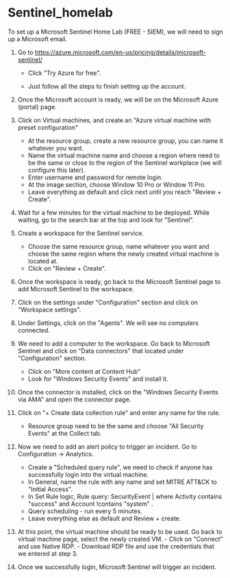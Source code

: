 # Sentinel_homelab

To set up a Microsoft Sentinel Home Lab (FREE - SIEM), we will need to sign up a Microsoft email.

1) Go to https://azure.microsoft.com/en-us/pricing/details/microsoft-sentinel/

    - Click "Try Azure for free".

    - Just follow all the steps to finish setting up the account.

2) Once the Microsoft account is ready, we will be on the Microsoft Azure (portal) page.

3) Click on Virtual machines, and create an "Azure virtual machine with preset configuration"

    - At the resource group, create a new resource group, you can name it whatever you want.
    - Name the virtual machine name and choose a region where need to be the same or close to the region of the Sentinel workplace (we will configure this later).
    - Enter username and password for remote login.
    - At the image section, choose Window 10 Pro or Window 11 Pro.
    - Leave everything as default and click next until you reach "Review + Create".
  
4) Wait for a few minutes for the virtual machine to be deployed. While waiting, go to the search bar at the top and look for "Sentinel".

5) Create a workspace for the Sentinel service.
     - Choose the same resource group, name whatever you want and choose the same region where the newly created virtual machine is located at.
     - Click on "Review + Create".
  
6) Once the workspace is ready, go back to the Microsoft Sentinel page to add Microsoft Sentinel to the workspace.

7)  Click on the settings under "Configuration" section and click on "Workspace settings".

8)  Under Settings, click on the "Agents". We will see no computers connected.

9)  We need to add a computer to the workspace. Go back to Microsoft Sentinel and click on "Data connectors" that located under "Configuration" section.
    - Click on "More content at Content Hub"
    - Look for "Windows Security Events" and install it.

10) Once the connector is installed, click on the "Windows Security Events via AMA" and open the connector page.
    
11) Click on "+ Create data collection rule" and enter any name for the rule.
      - Resource group need to be the same and choose "All Security Events" at the Collect tab.
12) Now we need to add an alert policy to trigger an incident. Go to Configuration -> Analytics.
      - Create a "Scheduled query rule", we need to check if anyone has successfully login into the virtual machine.
      - In General, name the rule with any name and set MITRE ATT&CK to "Initial Access".
      - In Set Rule logic,
      Rule query: SecurityEvent
    | where Activity contains "success" and Account !contains "system" .
      - Query scheduling - run every 5 minutes.
      - Leave everything else as default and Review + create.

13) At this point, the virtual machine should be ready to be used. Go back to virtual machine page, select the newly created VM.
        - Click on "Connect" and use Native RDP.
        - Download RDP file and use the credentials that we entered at step 3.

14) Once we successfully login, Microsoft Sentinel will trigger an incident.
    
